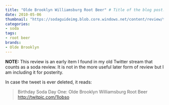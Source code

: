 ```yaml
---
title: "Olde Brooklyn Williamsburg Root Beer" # Title of the blog post.
date: 2010-05-06
thumbnail: "https://sodaguideimg.blob.core.windows.net/content/review/thumbs/old-brooklyn-williamsburg-root-beer.jpg" # Sets thumbnail image appearing inside card on homepage.
categories:
- soda
tags:
- root beer
brands:
- Olde Brooklyn
---
```


**NOTE:** This review is an early item I found in my old Twitter stream that counts as a soda review. It is not in the more useful later form of review but I am including it for posterity.

<!-- \{\{< tweet 13528050691 >\}\} -->

In case the tweet is ever deleted, it reads:
> Birthday Soda Day One: Olde Brooklyn Williamsburg Root Beer http://twitpic.com/1lobso